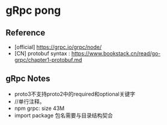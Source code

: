 # gRpc pong


## Reference
- [official] https://grpc.io/grpc/node/
- [CN] protobuf syntax : https://www.bookstack.cn/read/go-grpc/chapter1-protobuf.md

## gRpc Notes
- proto3不支持proto2中的required和optional关键字
- //单行注释。
- npm grpc: size 43M
- import package 包名需要与目录结构契合 